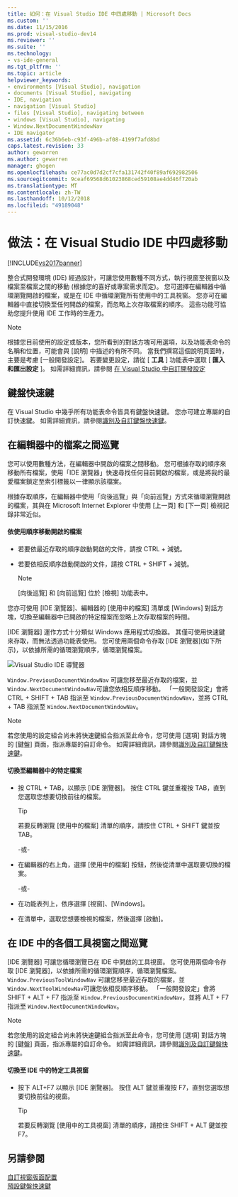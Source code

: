 ```yaml
---
title: 如何：在 Visual Studio IDE 中四處移動 | Microsoft Docs
ms.custom: ''
ms.date: 11/15/2016
ms.prod: visual-studio-dev14
ms.reviewer: ''
ms.suite: ''
ms.technology:
- vs-ide-general
ms.tgt_pltfrm: ''
ms.topic: article
helpviewer_keywords:
- environments [Visual Studio], navigation
- documents [Visual Studio], navigating
- IDE, navigation
- navigation [Visual Studio]
- files [Visual Studio], navigating between
- windows [Visual Studio], navigating
- Window.NextDocumentWindowNav
- IDE navigator
ms.assetid: 6c36b6eb-c93f-496b-af08-4199f7afd8bd
caps.latest.revision: 33
author: gewarren
ms.author: gewarren
manager: ghogen
ms.openlocfilehash: ce77ac0d7d2cf7cfa131742f40f89af692982506
ms.sourcegitcommit: 9ceaf69568d61023868ced59108ae4dd46f720ab
ms.translationtype: MT
ms.contentlocale: zh-TW
ms.lasthandoff: 10/12/2018
ms.locfileid: "49189048"
---
```

# <a name="how-to-move-around-in-the-visual-studio-ide"></a>做法：在 Visual Studio IDE 中四處移動
[!INCLUDE[vs2017banner](../includes/vs2017banner.md)]

整合式開發環境 (IDE) 經過設計，可讓您使用數種不同方式，執行視窗至視窗以及檔案至檔案之間的移動 (根據您的喜好或專案需求而定)。 您可選擇在編輯器中循環瀏覽開啟的檔案，或是在 IDE 中循環瀏覽所有使用中的工具視窗。 您亦可在編輯器中直接切換至任何開啟的檔案，而忽略上次存取檔案的順序。 這些功能可協助您提升使用 IDE 工作時的生產力。  
  
> [!NOTE]
>  根據您目前使用的設定或版本，您所看到的對話方塊可用選項，以及功能表命令的名稱和位置，可能會與 [說明] 中描述的有所不同。 當我們撰寫這個說明頁面時，主要是考慮 [一般開發設定]。 若要變更設定，請從 [ **工具** ] 功能表中選取 [ **匯入和匯出設定** ]。 如需詳細資訊，請參閱 [在 Visual Studio 中自訂開發設定](http://msdn.microsoft.com/en-us/22c4debb-4e31-47a8-8f19-16f328d7dcd3)  
  
## <a name="keyboard-shortcuts"></a>鍵盤快速鍵  
 在 Visual Studio 中幾乎所有功能表命令皆具有鍵盤快速鍵。 您亦可建立專屬的自訂快速鍵。 如需詳細資訊，請參閱[識別及自訂鍵盤快速鍵](../ide/identifying-and-customizing-keyboard-shortcuts-in-visual-studio.md)。  
  
## <a name="navigating-among-files-in-the-editor"></a>在編輯器中的檔案之間巡覽  
 您可以使用數種方法，在編輯器中開啟的檔案之間移動。 您可根據存取的順序來移動所有檔案，使用「IDE 瀏覽器」快速尋找任何目前開啟的檔案，或是將我的最愛檔案鎖定至索引標籤以一律顯示該檔案。  
  
 根據存取順序，在編輯器中使用「向後巡覽」與「向前巡覽」方式來循環瀏覽開啟的檔案，其與在 Microsoft Internet Explorer 中使用 [上一頁] 和 [下一頁] 檢視記錄非常近似。  
  
#### <a name="to-move-through-open-files-in-order-of-use"></a>依使用順序移動開啟的檔案  
  
-   若要依最近存取的順序啟動開啟的文件，請按 CTRL + 減號。  
  
-   若要依相反順序啟動開啟的文件，請按 CTRL + SHIFT + 減號。  
  
    > [!NOTE]
    >  [向後巡覽] 和 [向前巡覽] 位於 [檢視] 功能表中。  
  
 您亦可使用 [IDE 瀏覽器]、編輯器的 [使用中的檔案] 清單或 [Windows] 對話方塊，切換至編輯器中已開啟的特定檔案而忽略上次存取檔案的時間。  
  
 [IDE 瀏覽器] 運作方式十分類似 Windows 應用程式切換器。 其僅可使用快速鍵來存取，而無法透過功能表使用。 您可使用兩個命令存取 [IDE 瀏覽器]\(如下所示)，以依據所需的循環瀏覽順序，循環瀏覽檔案。  
  
 ![Visual Studio IDE 導覽器](../ide/media/vs2015-ide-navigator.png "VS2015_IDE_Navigator")  
  
 `Window.PreviousDocumentWindowNav` 可讓您移至最近存取的檔案，並`Window.NextDocumentWindowNav`可讓您依相反順序移動。 「一般開發設定」會將 CTRL + SHIFT + TAB 指派至 `Window.PreviousDocumentWindowNav`，並將 CTRL + TAB 指派至 `Window.NextDocumentWindowNav`。  
  
> [!NOTE]
>  若您使用的設定組合尚未將快速鍵組合指派至此命令，您可使用 [選項] 對話方塊的 [鍵盤] 頁面，指派專屬的自訂命令。 如需詳細資訊，請參閱[識別及自訂鍵盤快速鍵](../ide/identifying-and-customizing-keyboard-shortcuts-in-visual-studio.md)。  
  
#### <a name="to-switch-to-specific-files-in-the-editor"></a>切換至編輯器中的特定檔案  
  
-   按 CTRL + TAB，以顯示 [IDE 瀏覽器]。 按住 CTRL 鍵並重複按 TAB，直到您選取您想要切換前往的檔案。  
  
    > [!TIP]
    >  若要反轉瀏覽 [使用中的檔案] 清單的順序，請按住 CTRL + SHIFT 鍵並按 TAB。  
  
     \-或-  
  
-   在編輯器的右上角，選擇 [使用中的檔案] 按鈕，然後從清單中選取要切換的檔案。  
  
     \-或-  
  
-   在功能表列上，依序選擇 [視窗]、[Windows]。  
  
-   在清單中，選取您想要檢視的檔案，然後選擇 [啟動]。  
  
## <a name="navigating-among-tool-windows-in-the-ide"></a>在 IDE 中的各個工具視窗之間巡覽  
 [IDE 瀏覽器] 可讓您循環瀏覽已在 IDE 中開啟的工具視窗。 您可使用兩個命令存取 [IDE 瀏覽器]，以依據所需的循環瀏覽順序，循環瀏覽檔案。 `Window.PreviousToolWindowNav` 可讓您移至最近存取的檔案，並`Window.NextToolWindowNav`可讓您依相反順序移動。 「一般開發設定」會將 SHIFT + ALT + F7 指派至 `Window.PreviousDocumentWindowNav`，並將 ALT + F7 指派至 `Window.NextDocumentWindowNav`。  
  
> [!NOTE]
>  若您使用的設定組合尚未將快速鍵組合指派至此命令，您可使用 [選項] 對話方塊的 [鍵盤] 頁面，指派專屬的自訂命令。 如需詳細資訊，請參閱[識別及自訂鍵盤快速鍵](../ide/identifying-and-customizing-keyboard-shortcuts-in-visual-studio.md)。  
  
#### <a name="to-switch-to-a-specific-tool-window-in-the-ide"></a>切換至 IDE 中的特定工具視窗  
  
-   按下 ALT+F7 以顯示 [IDE 瀏覽器]。 按住 ALT 鍵並重複按 F7，直到您選取想要切換前往的視窗。  
  
    > [!TIP]
    >  若要反轉瀏覽 [使用中的工具視窗] 清單的順序，請按住 SHIFT + ALT 鍵並按 F7。  
  
## <a name="see-also"></a>另請參閱  
 [自訂視窗版面配置](../ide/customizing-window-layouts-in-visual-studio.md)   
 [預設鍵盤快速鍵](../ide/default-keyboard-shortcuts-in-visual-studio.md)





